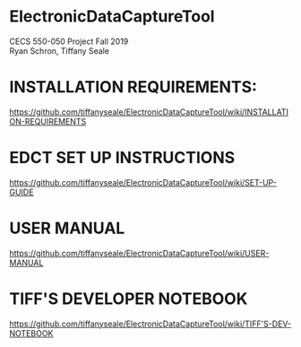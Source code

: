 # ElectronicDataCaptureTool
CECS 550-050 Project Fall 2019      
Ryan Schron, Tiffany Seale

# INSTALLATION REQUIREMENTS:        
https://github.com/tiffanyseale/ElectronicDataCaptureTool/wiki/INSTALLATION-REQUIREMENTS

# EDCT SET UP INSTRUCTIONS
https://github.com/tiffanyseale/ElectronicDataCaptureTool/wiki/SET-UP-GUIDE
    
# USER MANUAL
https://github.com/tiffanyseale/ElectronicDataCaptureTool/wiki/USER-MANUAL

# TIFF'S DEVELOPER NOTEBOOK
https://github.com/tiffanyseale/ElectronicDataCaptureTool/wiki/TIFF'S-DEV-NOTEBOOK

    
      
